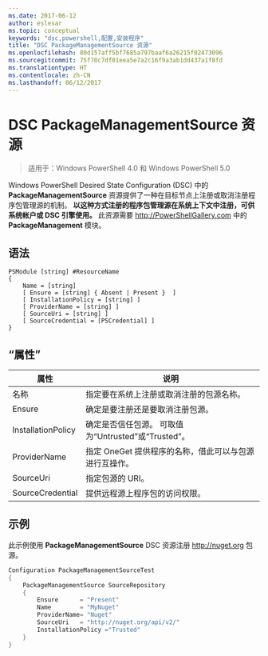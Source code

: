 ```yaml
---
ms.date: 2017-06-12
author: eslesar
ms.topic: conceptual
keywords: "dsc,powershell,配置,安装程序"
title: "DSC PackageManagementSource 资源"
ms.openlocfilehash: 80d157aff5bf7685a797baaf6a26215f02473096
ms.sourcegitcommit: 75f70c7df01eea5e7a2c16f9a3ab1dd437a1f8fd
ms.translationtype: HT
ms.contentlocale: zh-CN
ms.lasthandoff: 06/12/2017
---
```

<a id="dsc-packagemanagementsource-resource" class="xliff"></a>
# DSC PackageManagementSource 资源

> 适用于：Windows PowerShell 4.0 和 Windows PowerShell 5.0

Windows PowerShell Desired State Configuration (DSC) 中的 **PackageManagementSource** 资源提供了一种在目标节点上注册或取消注册程序包管理源的机制。 **以这种方式注册的程序包管理源在系统上下文中注册，可供系统帐户或 DSC 引擎使用。** 此资源需要 http://PowerShellGallery.com 中的 **PackageManagement** 模块。

<a id="syntax" class="xliff"></a>
## 语法

```
PSModule [string] #ResourceName
{
    Name = [string]
    [ Ensure = [string] { Absent | Present }  ]
    [ InstallationPolicy = [string] ]
    [ ProviderName = [string] ]
    [ SourceUri = [string] ]
    [ SourceCredential = [PSCredential] ]
}
```

<a id="properties" class="xliff"></a>
## “属性”
|  属性  |  说明   | 
|---|---| 
| 名称| 指定要在系统上注册或取消注册的包源名称。| 
| Ensure| 确定是要注册还是要取消注册包源。| 
| InstallationPolicy| 确定是否信任包源。 可取值为“Untrusted”或“Trusted”。| 
| ProviderName| 指定 OneGet 提供程序的名称，借此可以与包源进行互操作。| 
| SourceUri| 指定包源的 URI。| 
| SourceCredential| 提供远程源上程序包的访问权限。| 

<a id="example" class="xliff"></a>
## 示例

此示例使用 **PackageManagementSource** DSC 资源注册 http://nuget.org 包源。

```powershell
Configuration PackageManagementSourceTest
{    
    PackageManagementSource SourceRepository
    {
        Ensure      = "Present" 
        Name        = "MyNuget" 
        ProviderName= "Nuget" 
        SourceUri   = "http://nuget.org/api/v2/"   
        InstallationPolicy ="Trusted" 
    }
}
```

